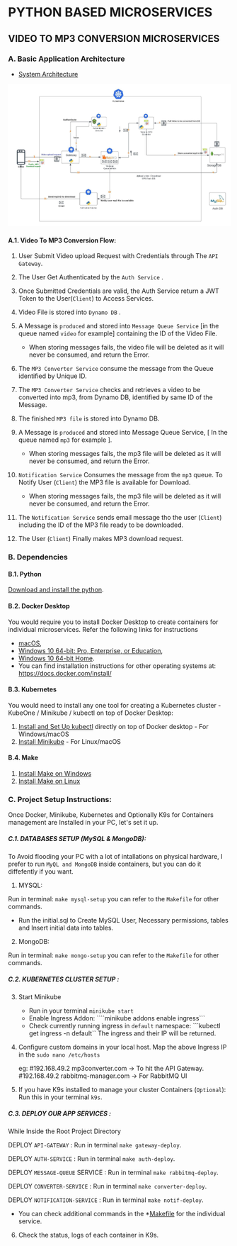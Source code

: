 # PYTHON BASED MICROSERVICES

## VIDEO TO MP3 CONVERSION MICROSERVICES

### A. Basic Application Architecture

- [System Architecture](architecture/python-Microservices.jpeg)

![System Architecture](architecture/python-Microservices.jpeg)

#### A.1. Video To MP3 Conversion Flow:

1. User Submit Video upload Request with Credentials through The ```API Gateway```.

2. The User Get Authenticated by the ```Auth Service``` .

3. Once Submitted Credentials are valid, the Auth Service return a JWT Token to the User(`Client`) to Access Services.

4. Video File is stored into ```Dynamo DB``` .

5. A Message is `produced` and stored into ```Message Queue Service``` [in the queue named `video` for example] containing the ID of the Video File.

    - When storing messages fails, the video file will be deleted as it will never be consumed, and return the Error.

6. The ```MP3 Converter Service``` consume the message from the Queue identified by Unique ID.

7. The ```MP3 Converter Service``` checks and retrieves a video to be converted into mp3, from Dynamo DB, identified by same ID of the Message.

8. The finished `MP3 file` is stored into Dynamo DB. 

9. A Message is `produced` and stored into Message Queue Service, [ In the queue named `mp3` for example ].

    - When storing messages fails, the mp3 file will be deleted as it will never be consumed, and return the Error.

10. ```Notification Service``` Consumes the message from the `mp3` queue. To Notify User (`Client`) the MP3 file is available for Download.

    - When storing messages fails, the mp3 file will be deleted as it will never be consumed, and return the Error.

11. The ```Notification Service``` sends email message tho the user (`Client`) including the ID of the MP3 file ready to be downloaded.

12. The User (`Client`) Finally makes MP3 download request.


### B. Dependencies

#### B.1. Python
[Download and install the python](https://www.python.org/downloads/).

#### B.2. Docker Desktop
You would require you to install Docker Desktop to create containers for individual microservices. Refer the following links for instructions 
* [macOS](https://docs.docker.com/docker-for-mac/install/), 
* [Windows 10 64-bit: Pro, Enterprise, or Education](https://docs.docker.com/docker-for-windows/install/), 
* [Windows  10 64-bit Home](https://docs.docker.com/toolbox/toolbox_install_windows/). 
* You can find installation instructions for other operating systems at:  https://docs.docker.com/install/

#### B.3. Kubernetes 
You would need to install any one tool for creating a Kubernetes cluster - KubeOne / Minikube / kubectl on top of Docker Desktop:
1. [Install and Set Up kubectl](https://kubernetes.io/docs/tasks/tools/install-kubectl/) directly on top of Docker desktop - For Windows/macOS
2. [Install Minikube](https://kubernetes.io/docs/tasks/tools/install-minikube/) - For Linux/macOS

#### B.4. Make
1. [Install Make on Windows](https://linuxhint.com/install-use-make-windows/)
2. [Install Make on Linux](https://linuxhint.com/install-use-make-ubuntu/)

### C. Project Setup Instructions:


Once Docker, Minikube, Kubernetes and Optionally K9s for Containers management are Installed in your PC, let's set it up.


##### C.1. DATABASES SETUP (MySQL & MongoDB):

To Avoid flooding your PC with a lot of intallations on physical hardware, I prefer to run `MyQL and MongoDB` inside containers, but you can do it diffefently if you want.

1. MYSQL:

Run in terminal: ```make mysql-setup``` you can refer to the `Makefile` for other commands.

- Run the initial.sql to Create MySQL User, Necessary permissions, tables and Insert initial data into tables.

2. MongoDB:

Run in terminal: ```make mongo-setup``` you can refer to the `Makefile` for other commands.


##### C.2. KUBERNETES CLUSTER SETUP :

3. Start Minikube
    - Run in your terminal ```minikube start```
    - Enable Ingress Addon: ````minikube addons enable ingress```
    - Check currently running ingress in `default` namespace: ```kubectl get ingress -n default`` The ingress and their IP will be returned.

4. Configure custom domains in your local host. Map the above Ingress IP in the `sudo nano /etc/hosts`

    eg: #192.168.49.2 mp3converter.com -> To hit the API Gateway.
        #192.168.49.2 rabbitmq-manager.com -> For RabbitMQ UI

5. If you have K9s installed to manage your cluster Containers (`Optional`): Run this in your terminal ```k9s```.


##### C.3. DEPLOY OUR APP SERVICES :

While Inside the Root Project Directory

DEPLOY `API-GATEWAY` : Run in terminal ```make gateway-deploy```.

DEPLOY `AUTH-SERVICE` : Run in terminal ```make auth-deploy```.

DEPLOY `MESSAGE-QUEUE` SERVICE : Run in terminal ```make rabbitmq-deploy```.

DEPLOY `CONVERTER-SERVICE` : Run in terminal ```make converter-deploy```.

DEPLOY `NOTIFICATION-SERVICE` : Run in terminal ```make notif-deploy```.

- You can check additional commands in the *[Makefile](Makefile) for the individual service.

6. Check the status, logs of each container in K9s.


